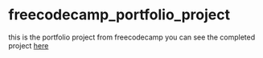 # freecodecamp_portfolio_project
this is the portfolio project from freecodecamp
you can see the completed project <a href="https://andrea-maiolo.github.io/freecodecamp_portfolio_project/">here</a> 
